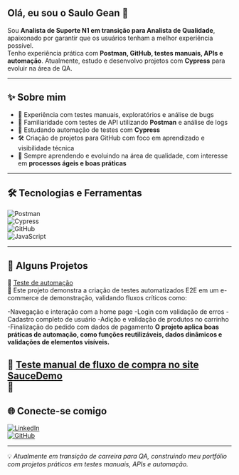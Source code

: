 ## Olá, eu sou o Saulo Gean 👋

Sou **Analista de Suporte N1 em transição para Analista de Qualidade**, apaixonado por garantir que os usuários tenham a melhor experiência possível.  
Tenho experiência prática com **Postman, GitHub, testes manuais, APIs e automação**. Atualmente, estudo e desenvolvo projetos com **Cypress** para evoluir na área de QA.  

---

## ✨ Sobre mim  
- 🧪 Experiência com testes manuais, exploratórios e análise de bugs  
- 🔁 Familiaridade com testes de API utilizando **Postman** e análise de logs  
- 🤖 Estudando automação de testes com **Cypress**  
- 🛠️ Criação de projetos para GitHub com foco em aprendizado e visibilidade técnica  
- 🌱 Sempre aprendendo e evoluindo na área de qualidade, com interesse em **processos ágeis e boas práticas**  

---

## 🛠️ Tecnologias e Ferramentas  
![Postman](https://img.shields.io/badge/Postman-FF6C37?style=for-the-badge&logo=postman&logoColor=white)  
![Cypress](https://img.shields.io/badge/Cypress-17202C?style=for-the-badge&logo=cypress&logoColor=white)  
![GitHub](https://img.shields.io/badge/GitHub-181717?style=for-the-badge&logo=github&logoColor=white)  
![JavaScript](https://img.shields.io/badge/JavaScript-F7DF1E?style=for-the-badge&logo=javascript&logoColor=black)  

---

## 📌 Alguns Projetos  

🔗 [Teste de automação](https://github.com/blayoficial/automationexercise-cypress-e2e)  
📄 Este projeto demonstra a criação de testes automatizados E2E em um e-commerce de demonstração, validando fluxos críticos como:

-Navegação e interação com a home page
-Login com validação de erros
-Cadastro completo de usuário
-Adição e validação de produtos no carrinho
-Finalização do pedido com dados de pagamento
**O projeto aplica boas práticas de automação, como funções reutilizáveis, dados dinâmicos e validações de elementos visíveis.**

🔗 [Teste manual de fluxo de compra no site SauceDemo](https://github.com/ewellyn-m/TestesManuais-FluxoCompletoDeCompra/tree/main)  
📄 
---

## 🌐 Conecte-se comigo  
[![LinkedIn](https://img.shields.io/badge/LinkedIn-0A66C2?style=for-the-badge&logo=linkedin&logoColor=white)](https://www.linkedin.com/in/saulo-gean)  
[![GitHub](https://img.shields.io/badge/GitHub-181717?style=for-the-badge&logo=github&logoColor=white)](https://github.com/blayoficial)  

---
💡 *Atualmente em transição de carreira para QA, construindo meu portfólio com projetos práticos em testes manuais, APIs e automação.*

